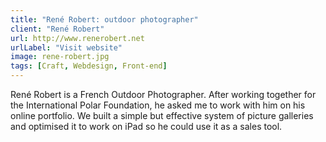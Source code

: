 ```yaml
---
title: "René Robert: outdoor photographer"
client: "René Robert"
url: http://www.renerobert.net
urlLabel: "Visit website"
image: rene-robert.jpg
tags: [Craft, Webdesign, Front-end]
---
```


René Robert is a French Outdoor Photographer. After working together for the International Polar Foundation, he asked me to work with him on his online portfolio. We built a simple but effective system of picture galleries  and optimised it to work on iPad so he could use it as a sales tool.
